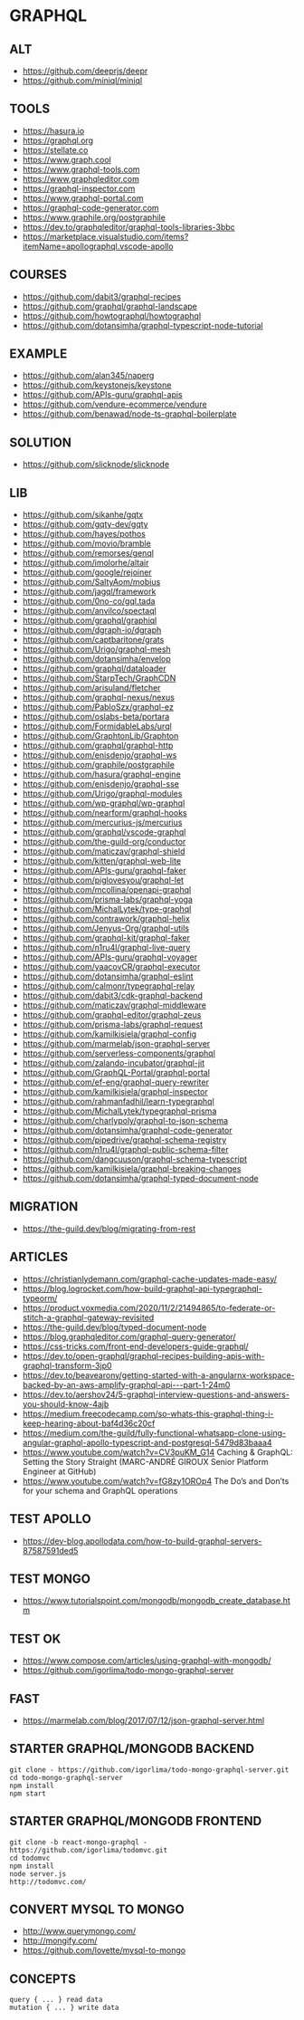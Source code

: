 # GRAPHQL

## ALT
- https://github.com/deeprjs/deepr
- https://github.com/miniql/miniql

## TOOLS

- https://hasura.io
- https://graphql.org
- https://stellate.co
- https://www.graph.cool
- https://www.graphql-tools.com
- https://www.graphqleditor.com
- https://graphql-inspector.com
- https://www.graphql-portal.com
- https://graphql-code-generator.com
- https://www.graphile.org/postgraphile
- https://dev.to/graphqleditor/graphql-tools-libraries-3bbc
- https://marketplace.visualstudio.com/items?itemName=apollographql.vscode-apollo

## COURSES
- https://github.com/dabit3/graphql-recipes
- https://github.com/graphql/graphql-landscape
- https://github.com/howtographql/howtographql
- https://github.com/dotansimha/graphql-typescript-node-tutorial

## EXAMPLE
- https://github.com/alan345/naperg
- https://github.com/keystonejs/keystone
- https://github.com/APIs-guru/graphql-apis
- https://github.com/vendure-ecommerce/vendure
- https://github.com/benawad/node-ts-graphql-boilerplate

## SOLUTION
- https://github.com/slicknode/slicknode

## LIB
- https://github.com/sikanhe/gqtx
- https://github.com/gqty-dev/gqty
- https://github.com/hayes/pothos
- https://github.com/movio/bramble
- https://github.com/remorses/genql
- https://github.com/imolorhe/altair
- https://github.com/google/rejoiner
- https://github.com/SaltyAom/mobius
- https://github.com/jagql/framework
- https://github.com/0no-co/gql.tada
- https://github.com/anvilco/spectaql
- https://github.com/graphql/graphiql
- https://github.com/dgraph-io/dgraph
- https://github.com/captbaritone/grats
- https://github.com/Urigo/graphql-mesh
- https://github.com/dotansimha/envelop
- https://github.com/graphql/dataloader
- https://github.com/StarpTech/GraphCDN
- https://github.com/arisuland/fletcher
- https://github.com/graphql-nexus/nexus
- https://github.com/PabloSzx/graphql-ez
- https://github.com/oslabs-beta/portara
- https://github.com/FormidableLabs/urql
- https://github.com/GraphtonLib/Graphton
- https://github.com/graphql/graphql-http
- https://github.com/enisdenjo/graphql-ws
- https://github.com/graphile/postgraphile
- https://github.com/hasura/graphql-engine
- https://github.com/enisdenjo/graphql-sse
- https://github.com/Urigo/graphql-modules
- https://github.com/wp-graphql/wp-graphql
- https://github.com/nearform/graphql-hooks
- https://github.com/mercurius-js/mercurius
- https://github.com/graphql/vscode-graphql
- https://github.com/the-guild-org/conductor
- https://github.com/maticzav/graphql-shield
- https://github.com/kitten/graphql-web-lite
- https://github.com/APIs-guru/graphql-faker
- https://github.com/piglovesyou/graphql-let
- https://github.com/mcollina/openapi-graphql
- https://github.com/prisma-labs/graphql-yoga
- https://github.com/MichalLytek/type-graphql
- https://github.com/contrawork/graphql-helix
- https://github.com/Jenyus-Org/graphql-utils
- https://github.com/graphql-kit/graphql-faker
- https://github.com/n1ru4l/graphql-live-query
- https://github.com/APIs-guru/graphql-voyager
- https://github.com/yaacovCR/graphql-executor
- https://github.com/dotansimha/graphql-eslint
- https://github.com/calmonr/typegraphql-relay
- https://github.com/dabit3/cdk-graphql-backend
- https://github.com/maticzav/graphql-middleware
- https://github.com/graphql-editor/graphql-zeus
- https://github.com/prisma-labs/graphql-request
- https://github.com/kamilkisiela/graphql-config
- https://github.com/marmelab/json-graphql-server
- https://github.com/serverless-components/graphql
- https://github.com/zalando-incubator/graphql-jit
- https://github.com/GraphQL-Portal/graphql-portal
- https://github.com/ef-eng/graphql-query-rewriter
- https://github.com/kamilkisiela/graphql-inspector
- https://github.com/rahmanfadhil/learn-typegraphql
- https://github.com/MichalLytek/typegraphql-prisma
- https://github.com/charlypoly/graphql-to-json-schema
- https://github.com/dotansimha/graphql-code-generator
- https://github.com/pipedrive/graphql-schema-registry
- https://github.com/n1ru4l/graphql-public-schema-filter
- https://github.com/dangcuuson/graphql-schema-typescript
- https://github.com/kamilkisiela/graphql-breaking-changes
- https://github.com/dotansimha/graphql-typed-document-node

## MIGRATION
- https://the-guild.dev/blog/migrating-from-rest

## ARTICLES
- https://christianlydemann.com/graphql-cache-updates-made-easy/
- https://blog.logrocket.com/how-build-graphql-api-typegraphql-typeorm/
- https://product.voxmedia.com/2020/11/2/21494865/to-federate-or-stitch-a-graphql-gateway-revisited
- https://the-guild.dev/blog/typed-document-node
- https://blog.graphqleditor.com/graphql-query-generator/
- https://css-tricks.com/front-end-developers-guide-graphql/
- https://dev.to/open-graphql/graphql-recipes-building-apis-with-graphql-transform-3jp0
- https://dev.to/beavearony/getting-started-with-a-angularnx-workspace-backed-by-an-aws-amplify-graphql-api---part-1-24m0
- https://dev.to/aershov24/5-graphql-interview-questions-and-answers-you-should-know-4ajb
- https://medium.freecodecamp.com/so-whats-this-graphql-thing-i-keep-hearing-about-baf4d36c20cf
- https://medium.com/the-guild/fully-functional-whatsapp-clone-using-angular-graphql-apollo-typescript-and-postgresql-5479d83baaa4
- https://www.youtube.com/watch?v=CV3puKM_G14 Caching & GraphQL: Setting the Story Straight (MARC-ANDRÉ GIROUX Senior Platform Engineer at GitHub)
- https://www.youtube.com/watch?v=fG8zy1OROp4 The Do’s and Don’ts for your schema and GraphQL operations

## TEST APOLLO
- https://dev-blog.apollodata.com/how-to-build-graphql-servers-87587591ded5

## TEST MONGO
- https://www.tutorialspoint.com/mongodb/mongodb_create_database.htm

## TEST OK
- https://www.compose.com/articles/using-graphql-with-mongodb/
- https://github.com/igorlima/todo-mongo-graphql-server

## FAST
- https://marmelab.com/blog/2017/07/12/json-graphql-server.html


## STARTER GRAPHQL/MONGODB BACKEND
```
git clone - https://github.com/igorlima/todo-mongo-graphql-server.git
cd todo-mongo-graphql-server
npm install
npm start
```

## STARTER GRAPHQL/MONGODB FRONTEND
```
git clone -b react-mongo-graphql - https://github.com/igorlima/todomvc.git 
cd todomvc
npm install
node server.js
http://todomvc.com/
```

## CONVERT MYSQL TO MONGO
- http://www.querymongo.com/
- http://mongify.com/
- https://github.com/lovette/mysql-to-mongo

## CONCEPTS

```
query { ... } read data
mutation { ... } write data
```